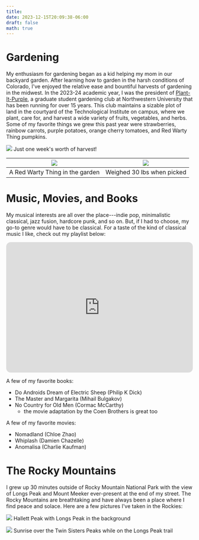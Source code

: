 ```yaml
---
title:    
date: 2023-12-15T20:09:38-06:00
draft: false
math: true
---
```


# Gardening
My enthusiasm for gardening began as a kid helping my mom in our backyard garden. After learning how to garden in the harsh conditions of Colorado, I've enjoyed the relative ease and bountiful harvests of gardening in the midwest. In the 2023-24 academic year, I was the president of [Plant-It-Purple](https://www.northwestern.edu/sustainability/news/2017/2017-03-gardens.html), a graduate student gardening club at Northwestern University that has been running for over 15 years. This club maintains a sizable plot of land in the courtyard of the Technological Institute on campus, where we plant, care for, and harvest a wide variety of fruits, vegetables, and herbs. Some of my favorite things we grew this past year were strawberries, rainbow carrots, purple potatoes, orange cherry tomatoes, and Red Warty Thing pumpkins.

![](/images/harvest.jpg)
Just one week's worth of harvest!

![](/images/RWT.jpg) |  ![](/images/RWT2.jpg)
:-------------------------:|:----------------------------:
A Red Warty Thing in the garden  |  Weighed 30 lbs when picked

# Music, Movies, and Books
My musical interests are all over the place---indie pop, minimalistic classical, jazz fusion, hardcore punk, and so on. But, if I had to choose, my go-to genre would have to be classical. For a taste of the kind of classical music I like, check out my playlist below:
<iframe style="border-radius:12px" src="https://open.spotify.com/embed/playlist/5mlMcLTaFnVpwsScloDGab?utm_source=generator" width="100%" height="352" frameBorder="0" allowfullscreen="" allow="autoplay; clipboard-write; encrypted-media; fullscreen; picture-in-picture" loading="lazy"></iframe>

A few of my favorite books:
- Do Androids Dream of Electric Sheep (Philip K Dick)
- The Master and Margarita (Mihail Bulgakov)
- No Country for Old Men (Cormac McCarthy) 
    - the movie adaptation by the Coen Brothers is great too

A few of my favorite movies:
- Nomadland (Chloe Zhao)
- Whiplash (Damien Chazelle)
- Anomalisa (Charlie Kaufman)

# The Rocky Mountains
I grew up 30 minutes outside of Rocky Mountain National Park with the view of Longs Peak and Mount Meeker ever-present at the end of my street. The Rocky Mountains are breathtaking and have always been a place where I find peace and solace. Here are a few pictures I've taken in the Rockies:

![](/images/beautiful_mountains.jpg)
Hallett Peak with Longs Peak in the background


![](/images/mountains.jpg)
Sunrise over the Twin Sisters Peaks while on the Longs Peak trail